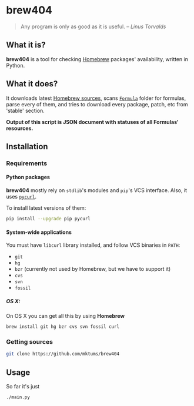 # brew404
> Any program is only as good as it is useful.
> – _Linus Torvalds_

## What it is?
**brew404** is a tool for checking [Homebrew](http://brew.sh/) packages' availability, written in Python.

## What it does?
It downloads latest [Homebrew sources](https://github.com/homebrew/homebrew), scans [`Formula`](https://github.com/Homebrew/homebrew/tree/master/Library/Formula) folder for formulas, parse every of them, and tries to download every package, patch, etc from 'stable' section.

**Output of this script is JSON document with statuses of all Formulas' resources.**

## Installation
### Requirements
#### Python packages
**brew404** mostly rely on `stdlib`'s modules and `pip`'s VCS interface. Also, it uses [`pycurl`](http://pycurl.sourceforge.net/).

To install latest versions of them:

``` bash
pip install --upgrade pip pycurl
```

#### System-wide applications
You must have `libcurl` library installed, and follow VCS binaries in `PATH`:
* `git`
* `hg`
* `bzr` (currently not used by Homebrew, but we have to support it)
* `cvs`
* `svn`
* `fossil`

##### OS X:
On OS X you can get all this by using **Homebrew**

``` bash
brew install git hg bzr cvs svn fossil curl
```

### Getting sources
``` bash 
git clone https://github.com/mktums/brew404
```

## Usage
So far it's just 
``` bash
./main.py
```
